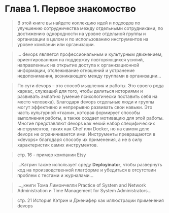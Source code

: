# Глава 1. Первое знакомоство

>В этой книге вы найдете коллекцию идей и подходов по улучшению сотрудничества между отдельными сотрудниками, по достижению однородности на уровне отдельной группы и организации в целом и по использованию инструментов на уровне компании или организации.

> ... devops является профессиональным и культурным движением, ориентированным на поддержку повторяющихся усилий, направленных на открытие доступа к организационной информации, отслеживание отношений и устранение недопонимания, возникающего между группами в организации...

>По сути devops – это способ мышления и работы. Это своего рода каркас, служащий для того, чтобы делиться историями и развивать эмпатию (умение психологически поставить себя на место человека). Благодаря devops отдельные люди и группы могут эффективно и непрерывно развивать свои навыки. Это часть культурной «ткани», которая формирует способы выполнения работы, а также создает мотивацию для этой работы. Многие представляют devops как некий набор специфических инструментов, таких как Chef или Docker, но на самом деле devops не ограничивается ими. Инструменты превращаются в «devops» благодаря способу их применения, а не в силу характеристик самих инструментов.

> стр. 16 - пример компании Etsy

>...Кэтрин также использует среду __Deployinator__, чтобы развернуть код
на производственной платформе и убедиться в отсутствии проблем с тестами и
журналами...

>..._книги Тома Лимончелли Practice of System and Network Administration и Time Management for System Administrators...

> стр. 21 История Кэтрин и Дженифер как иллюстрации применения devops

